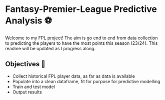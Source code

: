 # Fantasy-Premier-League Predictive Analysis :soccer:

Welcome to my FPL project! The aim is go end to end from data collection to predicting the players to have the most points this season (23/24).
This readme will be updated as I progress along.

## Objectives :memo: 
- Collect historical FPL player data, as far as data is available
- Populate into a clean dataframe, fit for purpose for predictive modelling
- Train and test model
- Output results
